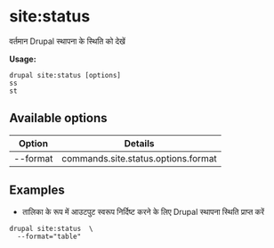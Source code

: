 # site:status
वर्तमान Drupal स्थापना के स्थिति को देखें

**Usage:**
```
drupal site:status [options]
ss
st
```

## Available options
Option | Details
-------|-------------
--format | commands.site.status.options.format

## Examples
* तालिका के रूप में आउटपुट स्वरूप निर्दिष्ट करने के लिए Drupal स्थापना स्थिति प्राप्त करें
```
drupal site:status  \
  --format="table"
```
